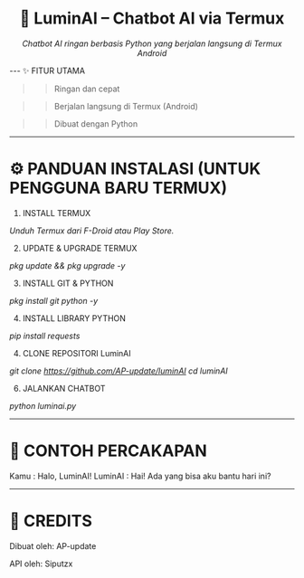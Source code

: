 <h1 align="center">🤖 LuminAI – Chatbot AI via Termux</h1><p align="center"><em>Chatbot AI ringan berbasis Python yang berjalan langsung di Termux Android</em></p>
---

</h1>✨ FITUR UTAMA</h1>

>> Ringan dan cepat

>> Berjalan langsung di Termux (Android)

>> Dibuat dengan Python


---

<h1>⚙️ PANDUAN INSTALASI (UNTUK PENGGUNA BARU TERMUX)</h1>

1. INSTALL TERMUX

*Unduh Termux dari F-Droid atau Play Store.*

2. UPDATE & UPGRADE TERMUX

*pkg update && pkg upgrade -y*

3. INSTALL GIT & PYTHON

*pkg install git python -y*

4. INSTALL LIBRARY PYTHON

*pip install requests*

4. CLONE REPOSITORI LuminAI

*git clone https://github.com/AP-update/luminAI
cd luminAI*

6. JALANKAN CHATBOT

*python luminai.py*


---

<h1>💬 CONTOH PERCAKAPAN</h1>

Kamu : Halo, LuminAI!
LuminAI   : Hai! Ada yang bisa aku bantu hari ini?


---

<h1>🙌 CREDITS</h1>

Dibuat oleh: AP-update

API oleh: Siputzx


